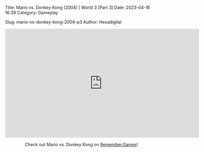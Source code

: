 Title: Mario vs. Donkey Kong (2004) | World 3 [Part 3]
Date: 2023-04-16 16:39
Category: Gameplay

Slug: mario-vs-donkey-kong-2004-p3
Author: Hexadigital

<center><iframe src="https://www.youtube.com/embed/5xngWTh_rFU?feature=oembed" allow="accelerometer; autoplay; encrypted-media; gyroscope; picture-in-picture" width="640" height="360" frameborder="0"></iframe>

Check out Mario vs. Donkey Kong on [Remember.Games](https://remember.games/game/4327/mario-vs-donkey-kong/)!</center>